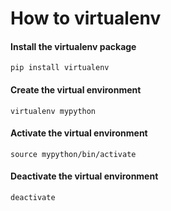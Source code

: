 # How to virtualenv

#### Install the virtualenv package

`
pip install virtualenv
`

#### Create the virtual environment
`
virtualenv mypython
`

#### Activate the virtual environment
`
source mypython/bin/activate
`

#### Deactivate the virtual environment
`
deactivate
`

